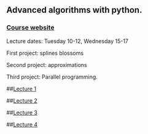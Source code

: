 
## Advanced algorithms with python.

### [Course website](http://www.maths.lth.se/na/courses/FMNN25/)

Lecture dates: Tuesday 10-12, Wednesday 15-17

First project: splines blossoms

Second project: approximations

Third project: Parallel programming.

##[Lecture 1](lecture1.md)

##[Lecture 2](lecture2.md)

##[Lecture 3](lecture3.md)

##[Lecture 4](lecture4.md)
